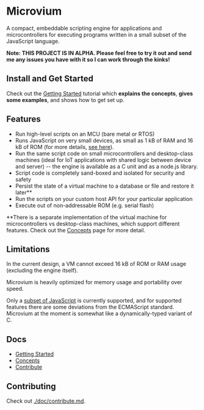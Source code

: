 # Microvium

A compact, embeddable scripting engine for applications and microcontrollers for executing programs written in a small subset of the JavaScript language.

**Note: THIS PROJECT IS IN ALPHA. Please feel free to try it out and send me any issues you have with it so I can work through the kinks!**

## Install and Get Started

Check out the [Getting Started](./doc/getting-started.md) tutorial which **explains the concepts**, **gives some examples**, and shows how to get set up.

## Features

  - Run high-level scripts on an MCU (bare metal or RTOS)
  - Runs JavaScript on very small devices, as small as 1 kB of RAM and 16 kB of ROM (for more details, [see here](./doc/native-host/memory-usage.md)).
  - Run the same script code on small microcontrollers and desktop-class machines (ideal for IoT applications with shared logic between device and server) -- the engine is available as a C unit and as a node.js library.
  - Script code is completely sand-boxed and isolated for security and safety
  - Persist the state of a virtual machine to a database or file and restore it later**
  - Run the scripts on your custom host API for your particular application
  - Execute out of non-addressable ROM (e.g. serial flash)

**There is a separate implementation of the virtual machine for microcontrollers vs desktop-class machines, which support different features. Check out the [Concepts](./doc/concepts.md) page for more detail.

## Limitations

In the current design, a VM cannot exceed 16 kB of ROM or RAM usage (excluding the engine itself).

Microvium is heavily optimized for memory usage and portability over speed.

Only a [subset of JavaScript](./doc/supported-language.md) is currently supported, and for supported features there are some deviations from the ECMAScript standard. Microvium at the moment is somewhat like a dynamically-typed variant of C.

## Docs

  - [Getting Started](./doc/getting-started.md)
  - [Concepts](./doc/concepts.md)
  - [Contribute](./doc/contribute.md)

## Contributing

Check out [./doc/contribute.md](./doc/contribute.md).
